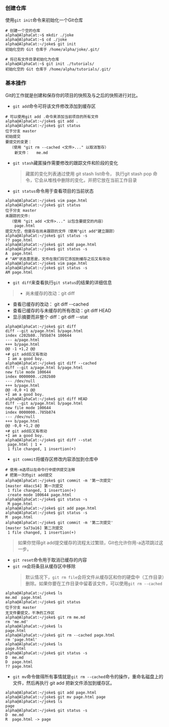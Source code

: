 ### 创建仓库
使用`git init`命令来初始化一个Git仓库

```git
# 创建一个空的仓库
alpha@AlphaCat:~$ mkdir ./joke
alpha@AlphaCat:~$ cd ./joke
alpha@AlphaCat:~/joke$ git init
初始化空的 Git 仓库于 /home/alpha/joke/.git/

# 将已有文件目录初始化为仓库
alpha@AlphaCat:~$ git init ./tutorials/
初始化空的 Git 仓库于 /home/alpha/tutorials/.git/
```

### 基本操作
Git的工作就是创建和保存你的项目的快照及与之后的快照进行对比。
* `git add`命令可将该文件修改添加到缓存区

```
# 可以使用git add .命令来添加当前项目的所有文件
alpha@AlphaCat:~/joke$ git add .
alpha@AlphaCat:~/joke$ git status
位于分支 master
初始提交
要提交的变更：
  （使用 "git rm --cached <文件>..." 以取消暂存）
	新文件：   me.md
```

* `git stash`藏匿操作需要修改的跟踪文件和阶段的变化
  > 藏匿的变化列表通过使用 git stash list命令，
  执行git stash pop 命令，它会从堆栈中删除的变化，并把它放在当前工作目录

* `git status`命令用于查看项目的当前状态

```git
alpha@AlphaCat:~/joke$ vim page.html
alpha@AlphaCat:~/joke$ git status
位于分支 master
未跟踪的文件:
  （使用 "git add <文件>..." 以包含要提交的内容）
	page.html
提交为空，但是存在尚未跟踪的文件（使用"git add"建立跟踪）
alpha@AlphaCat:~/joke$ git status -s
?? page.html
alpha@AlphaCat:~/joke$ git add page.html
alpha@AlphaCat:~/joke$ git status -s
A  page.html
# "AM"状态意思是，文件在我们将它添加到缓存之后又有改动
alpha@AlphaCat:~/joke$ vim page.html
alpha@AlphaCat:~/joke$ git status -s
AM page.html
```

* `git diff`来查看执行`git status`的结果的详细信息
> * 尚未缓存的改动：git diff
  * 查看已缓存的改动： git diff --cached
  * 查看已缓存的与未缓存的所有改动：git diff HEAD
  * 显示摘要而非整个 diff：git diff --stat

```git
alpha@AlphaCat:~/joke$ git diff
diff --git a/page.html b/page.html
index c202b80..785b874 100644
--- a/page.html
+++ b/page.html
@@ -1 +1,2 @@
+# git add后又有改动
 I am a good boy.
alpha@AlphaCat:~/joke$ git diff --cached
diff --git a/page.html b/page.html
new file mode 100644
index 0000000..c202b80
--- /dev/null
+++ b/page.html
@@ -0,0 +1 @@
+I am a good boy.
alpha@AlphaCat:~/joke$ git diff HEAD
diff --git a/page.html b/page.html
new file mode 100644
index 0000000..785b874
--- /dev/null
+++ b/page.html
@@ -0,0 +1,2 @@
+# git add后又有改动
+I am a good boy.
alpha@AlphaCat:~/joke$ git diff --stat
 page.html | 1 +
 1 file changed, 1 insertion(+)
```

* `git commit`将缓存区修改内容添加到仓库中

```git
# 使用-m选项以在命令行中提供提交注释
# 把第一次的git add提交
alpha@AlphaCat:~/joke$ git commit -m '第一次提交'
[master 48acc54] 第一次提交
 1 file changed, 1 insertion(+)
 create mode 100644 page.html
alpha@AlphaCat:~/joke$ git status -s
 M page.html
alpha@AlphaCat:~/joke$ git add page.html
alpha@AlphaCat:~/joke$ git status -s
M  page.html
alpha@AlphaCat:~/joke$ git commit -m '第二次提交'
[master 5a73a16] 第二次提交
 1 file changed, 1 insertion(+)
```
> 如果你觉得git add提交缓存的流程太过繁琐，Git也允许你用-a选项跳过这一步。

* `git reset`命令用于取消已缓存的内容
* `git rm`会将条目从缓存区中移除
  > 默认情况下，`git rm file`会将文件从缓存区和你的硬盘中（工作目录）删除。如果你要在工作目录中留着该文件，可以使用`git rm --cached`

```
alpha@AlphaCat:~/joke$ ls
me.md  page.html
alpha@AlphaCat:~/joke$ git status
位于分支 master
无文件要提交，干净的工作区
alpha@AlphaCat:~/joke$ git rm me.md
rm 'me.md'
alpha@AlphaCat:~/joke$ ls
page.html
alpha@AlphaCat:~/joke$ git rm --cached page.html
rm 'page.html'
alpha@AlphaCat:~/joke$ ls
page.html
alpha@AlphaCat:~/joke$ git status -s
D  me.md
D  page.html
?? page.html
```

* `git mv`命令做得所有事情就是`git rm --cached`命令的操作，重命名磁盘上的文件，然后再执行 git add 把新文件添加到缓存区。

```git
alpha@AlphaCat:~/joke$ git add page.html
alpha@AlphaCat:~/joke$ git mv page.html page
alpha@AlphaCat:~/joke$ ls
page
alpha@AlphaCat:~/joke$ git status -s
D  me.md
R  page.html -> page
```
